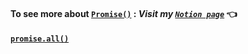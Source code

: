 #### To see more about [`Promise()`](https://occipital-scapula-12a.notion.site/promise-91f66803420b455b9a1271cd2e644603) : <em>Visit my [`Notion page`](https://occipital-scapula-12a.notion.site/Hyebin-Kim-0adec3c683354a36bd5d542afdf313f7) </em>👈

#### [`promise.all()`](https://occipital-scapula-12a.notion.site/Promise-all-3070315980cc45ba889ac160d10df92d)
